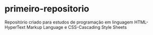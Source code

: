 # primeiro-repositorio
 Repositório criado para estudos de programação em linguagem HTML-HyperText Markup Language e CSS-Cascading Style Sheets 
